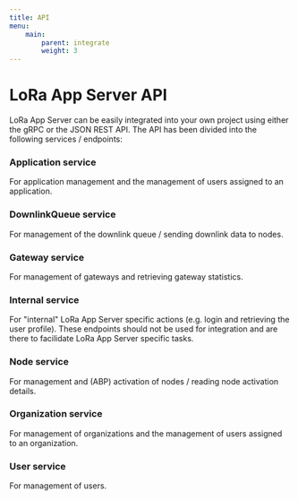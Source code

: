 ```yaml
---
title: API
menu:
    main:
        parent: integrate
        weight: 3
---
```


# LoRa App Server API

LoRa App Server can be easily integrated into your own project using
either the gRPC or the JSON REST API. The API has been divided into
the following services / endpoints:

### Application service

For application management and the management of users assigned to an
application.

### DownlinkQueue service

For management of the downlink queue / sending downlink data to nodes.

### Gateway service

For management of gateways and retrieving gateway statistics.

### Internal service

For "internal" LoRa App Server specific actions (e.g. login and retrieving
the user profile). These endpoints should not be used for integration and
are there to facilidate LoRa App Server specific tasks.

### Node service

For management and (ABP) activation of nodes / reading node activation details.

### Organization service

For management of organizations and the management of users assigned to an
organization.

### User service

For management of users.
